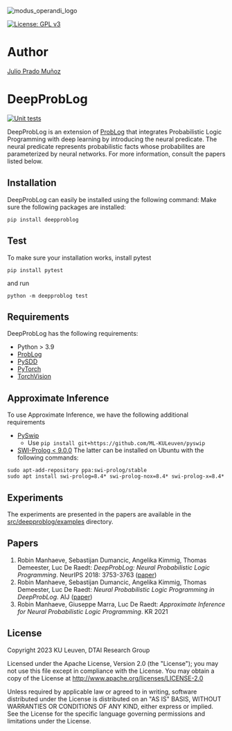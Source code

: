 ![modus_operandi_logo](https://user-images.githubusercontent.com/50462732/216829488-6fa2af61-f276-47ec-84c7-c098d66eb59d.jpeg)

[![License: GPL v3](https://img.shields.io/badge/License-GPLv3-blue.svg)](https://www.gnu.org/licenses/gpl-3.0)


# Author

[Julio Prado Muñoz](https://github.com/juliopradom)


# DeepProbLog
[![Unit tests](https://github.com/ML-KULeuven/deepproblog/actions/workflows/python-app.yml/badge.svg)](https://github.com/ML-KULeuven/deepproblog/actions/workflows/python-app.yml)

DeepProbLog is an extension of [ProbLog](https://dtai.cs.kuleuven.be/problog/)
that integrates Probabilistic Logic Programming with deep learning by introducing the neural predicate. 
The neural predicate represents probabilistic facts whose probabilites are parameterized by neural networks.
For more information, consult the papers listed below.

## Installation
DeepProbLog can easily be installed using the following command:
Make sure the following packages are installed:
```
pip install deepproblog
```

## Test
To make sure your installation works, install pytest 
```
pip install pytest
````
and run 
```
python -m deepproblog test
```

## Requirements

DeepProbLog has the following requirements:
* Python > 3.9
* [ProbLog](https://dtai.cs.kuleuven.be/problog/)
* [PySDD](https://pysdd.readthedocs.io/en/latest/)
* [PyTorch](https://pytorch.org/)
* [TorchVision](https://pytorch.org/vision/stable/index.html)

## Approximate Inference

To use Approximate Inference, we have the following additional requirements
* [PySwip](https://github.com/ML-KULeuven/pyswip) 
    - Use `pip install git+https://github.com/ML-KULeuven/pyswip`
* [SWI-Prolog < 9.0.0](https://www.swi-prolog.org/)
The latter can be installed on Ubuntu with the following commands:
```
sudo apt-add-repository ppa:swi-prolog/stable
sudo apt install swi-prolog=8.4* swi-prolog-nox=8.4* swi-prolog-x=8.4*
```
## Experiments

The experiments are presented in the papers are available in the [src/deepproblog/examples](src/deepproblog/examples) directory.

## Papers
1. Robin Manhaeve, Sebastijan Dumancic, Angelika Kimmig, Thomas Demeester, Luc De Raedt:
*DeepProbLog: Neural Probabilistic Logic Programming*. NeurIPS 2018: 3753-3763 ([paper](https://papers.nips.cc/paper/2018/hash/dc5d637ed5e62c36ecb73b654b05ba2a-Abstract.html))
2. Robin Manhaeve, Sebastijan Dumancic, Angelika Kimmig, Thomas Demeester, Luc De Raedt:
*Neural Probabilistic Logic Programming in DeepProbLog*. AIJ ([paper](https://www.sciencedirect.com/science/article/abs/pii/S0004370221000552))
3. Robin Manhaeve, Giuseppe Marra, Luc De Raedt:
*Approximate Inference for Neural Probabilistic Logic Programming*. KR 2021
## License
Copyright 2023 KU Leuven, DTAI Research Group

Licensed under the Apache License, Version 2.0 (the "License"); you may not use this file except in compliance with the License. You may obtain a copy of the License at http://www.apache.org/licenses/LICENSE-2.0

Unless required by applicable law or agreed to in writing, software distributed under the License is distributed on an "AS IS" BASIS, WITHOUT WARRANTIES OR CONDITIONS OF ANY KIND, either express or implied. See the License for the specific language governing permissions and limitations under the License.
